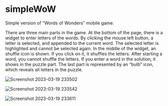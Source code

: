 # simpleWoW
Simple version of “Words of Wonders” mobile game.

There are three main parts in the game. At the bottom of the page, there is a widget to enter letters of the words. By clicking the mouse left button, a letter is selected, and appended to the current word. The selected letter is highlighted and cannot be selected again. In the middle of the widget, an shuffle icon is shown. If you click on it, it shuffles the letters. After starting a word, you cannot shuffle the letters. If you enter a word in the solution, it shows in the puzzle part. The last part is represented by an “bulb” icon, which reveals all letters in the puzzle.

![Screenshot 2023-03-19 233502](https://user-images.githubusercontent.com/126871722/226207525-49014116-960d-4b50-acd9-e659db84e72d.png)

![Screenshot 2023-03-19 233542](https://user-images.githubusercontent.com/126871722/226207530-ef55f03c-878e-4425-bbb0-e7dca7462613.png)

![Screenshot 2023-03-19 233611](https://user-images.githubusercontent.com/126871722/226207534-3ce567d3-f3a4-44c6-988c-1d09882eb161.png)

